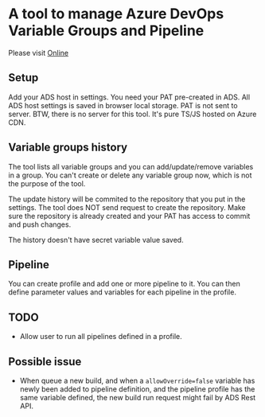 # A tool to manage Azure DevOps Variable Groups and Pipeline
Please visit [Online](https://go.azuredevopshelpers.dev/)

## Setup
Add your ADS host in settings. You need your PAT pre-created in ADS. All ADS host settings is saved in browser local storage. PAT is not sent to server. BTW, there is no server for this tool. It's pure TS/JS hosted on Azure CDN.

## Variable groups history
The tool lists all variable groups and you can add/update/remove variables in a group. You can't create or delete any variable group now, which is not the purpose of the tool.

The update history will be commited to the repository that you put in the settings. The tool does NOT send request to create the repository. Make sure the repository is already created and your PAT has access to commit and push changes.

The history doesn't have secret variable value saved. 

## Pipeline
You can create profile and add one or more pipeline to it. You can then define parameter values and variables for each pipeline in the profile. 

## TODO
* Allow user to run all pipelines defined in a profile.

## Possible issue
* When queue a new build, and when a `allowOverride=false` variable has newly been added to pipeline definition, and the pipeline profile has the same variable defined, the new build run request might fail by ADS Rest API.